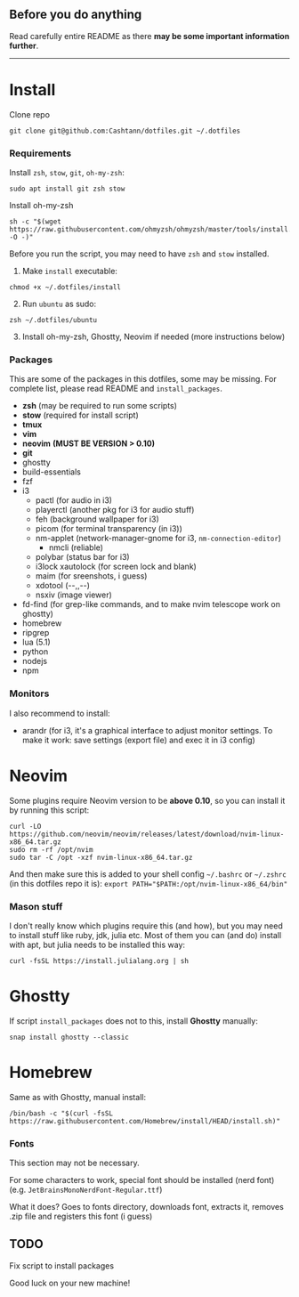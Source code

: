 ## Before you do anything

Read carefully entire README as there **may be some important information further**. 

---

# Install
Clone repo
```
git clone git@github.com:Cashtann/dotfiles.git ~/.dotfiles
```
### Requirements
Install `zsh`, `stow`, `git`, `oh-my-zsh`:
```
sudo apt install git zsh stow
```
Install oh-my-zsh
```
sh -c "$(wget https://raw.githubusercontent.com/ohmyzsh/ohmyzsh/master/tools/install.sh -O -)"
```
Before you run the script, you may need to have `zsh` and `stow` installed.
1. Make `install` executable:
```
chmod +x ~/.dotfiles/install
```
2. Run `ubuntu` as sudo:
```
zsh ~/.dotfiles/ubuntu
```
3. Install oh-my-zsh, Ghostty, Neovim if needed (more instructions below)

### Packages

This are some of the packages in this dotfiles, some may be missing.
For complete list, please read README and `install_packages`.
 - **zsh** (may be required to run some scripts)
 - **stow** (required for install script)
 - **tmux**
 - **vim**
 - **neovim** **(MUST BE VERSION > 0.10)**
 - **git**
 - ghostty
 - build-essentials
 - fzf
 - i3
   - pactl (for audio in i3)
   - playerctl (another pkg for i3 for audio stuff)
   - feh (background wallpaper for i3)
   - picom (for terminal transparency (in i3))
   - nm-applet (network-manager-gnome for i3, `nm-connection-editor`)
     - nmcli (reliable)
   - polybar (status bar for i3)
   - i3lock xautolock (for screen lock and blank)
   - maim (for sreenshots, i guess)
   - xdotool (--,,--)
   - nsxiv (image viewer)
 - fd-find (for grep-like commands, and to make nvim telescope work on ghostty)
 - homebrew
 - ripgrep
 - lua (5.1)
 - python
 - nodejs
 - npm

### Monitors

I also recommend to install:
 - arandr (for i3, it's a graphical interface to adjust monitor settings. To make it work: save settings (export file) and exec it in i3 config)

# Neovim

Some plugins require Neovim version to be **above 0.10**, so you can install it by running this script:
```
curl -LO https://github.com/neovim/neovim/releases/latest/download/nvim-linux-x86_64.tar.gz
sudo rm -rf /opt/nvim
sudo tar -C /opt -xzf nvim-linux-x86_64.tar.gz
```

And then make sure this is added to your shell config `~/.bashrc` or `~/.zshrc` (in this dotfiles repo it is):
`export PATH="$PATH:/opt/nvim-linux-x86_64/bin"`

### Mason stuff
I don't really know which plugins require this (and how),
but you may need to install stuff like ruby, jdk, julia etc.
Most of them you can (and do) install with apt, but julia needs
to be installed this way:
```
curl -fsSL https://install.julialang.org | sh
```

# Ghostty
If script `install_packages` does not to this, install **Ghostty** manually:
```
snap install ghostty --classic
```

# Homebrew
Same as with Ghostty, manual install:
```
/bin/bash -c "$(curl -fsSL https://raw.githubusercontent.com/Homebrew/install/HEAD/install.sh)"
```

### Fonts
This section may not be necessary.

For some characters to work, special font should be installed (nerd font) (e.g. `JetBrainsMonoNerdFont-Regular.ttf`)

What it does? Goes to fonts directory, downloads font, extracts it, removes .zip file and registers this font (i guess)

## TODO
Fix script to install packages

Good luck on your new machine!
